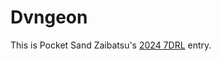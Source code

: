 # Dvngeon

This is Pocket Sand Zaibatsu's [2024 7DRL](https://itch.io/jam/7drl-challenge-2024) entry.
